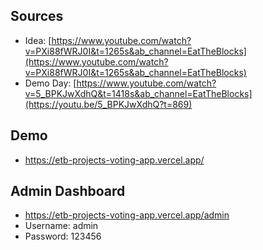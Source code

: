 ## Sources
- Idea: [https://www.youtube.com/watch?v=PXi88fWRJ0I&t=1265s&ab_channel=EatTheBlocks](https://www.youtube.com/watch?v=PXi88fWRJ0I&t=1265s&ab_channel=EatTheBlocks)
- Demo Day: [https://www.youtube.com/watch?v=5_BPKJwXdhQ&t=1418s&ab_channel=EatTheBlocks](https://youtu.be/5_BPKJwXdhQ?t=869)

## Demo
- https://etb-projects-voting-app.vercel.app/

## Admin Dashboard
- https://etb-projects-voting-app.vercel.app/admin
- Username: admin
- Password: 123456

